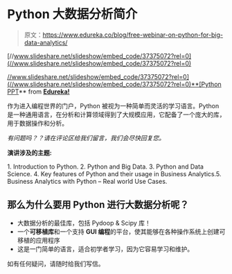 # Python 大数据分析简介

> 原文：<https://www.edureka.co/blog/free-webinar-on-python-for-big-data-analytics/>

[//www.slideshare.net/slideshow/embed_code/37375072?rel=0](//www.slideshare.net/slideshow/embed_code/37375072?rel=0)

[//www.slideshare.net/slideshow/embed_code/37375072?rel=0](//www.slideshare.net/slideshow/embed_code/37375072?rel=0)**[Python PPT](https://www.slideshare.net/EdurekaIN/python-ppt "Python PPT")** from **[Edureka!](http://www.slideshare.net/EdurekaIN)**

作为进入编程世界的门户，Python 被视为一种简单而灵活的学习语言。Python 是一种通用语言，在分析和计算领域得到了大规模应用，它配备了一个庞大的库，用于数据操作和分析。

*有问题吗？？请在评论区给我们留言，我们会尽快回复您。*

**演讲涉及的主题:**

1\. Introduction to Python. 2\. Python and Big Data. 3\. Python and Data Science. 4\. Key features of Python and their usage in Business Analytics.5\. Business Analytics with Python – Real world Use Cases.

## **那么为什么要用 Python 进行大数据分析呢？**

*   大数据分析的最佳库，包括 Pydoop & Scipy 库！
*   一个**可移植库**和一个支持 **GUI 编程**的平台，使其能够在各种操作系统上创建可移植的应用程序
*   这是一门简单的语言，适合初学者学习，因为它容易学习和维护。

如有任何疑问，请随时给我们写信。